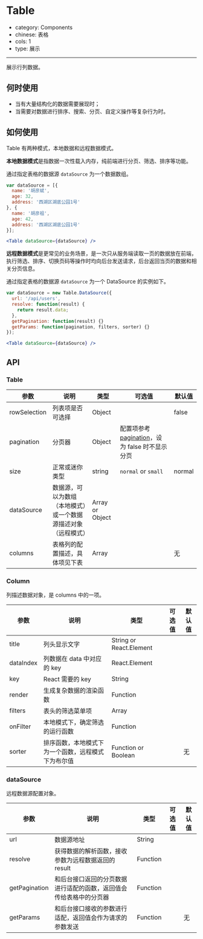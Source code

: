 # Table

- category: Components
- chinese: 表格
- cols: 1
- type: 展示

---

展示行列数据。

## 何时使用

- 当有大量结构化的数据需要展现时；
- 当需要对数据进行排序、搜索、分页、自定义操作等复杂行为时。

## 如何使用

Table 有两种模式，本地数据和远程数据模式。

**本地数据模式**是指数据一次性载入内存，纯前端进行分页、筛选、排序等功能。

通过指定表格的数据源 `dataSource` 为一个数据数组。

```jsx
var dataSource = [{
  name: '胡彦斌',
  age: 32,
  address: '西湖区湖底公园1号'
}, {
  name: '胡彦祖',
  age: 42,
  address: '西湖区湖底公园1号'
}];

<Table dataSource={dataSource} />
```

**远程数据模式**是更常见的业务场景，是一次只从服务端读取一页的数据放在前端，执行筛选、排序、切换页码等操作时均向后台发送请求，后台返回当页的数据和相关分页信息。

通过指定表格的数据源 `dataSource` 为一个 DataSource 的实例如下。

```jsx
var dataSource = new Table.DataSource({
  url: '/api/users',
  resolve: function(result) {
    return result.data;
  },
  getPagination: function(result) {}
  getParams: function(pagination, filters, sorter) {}
});

<Table dataSource={dataSource} />
```

## API

### Table

| 参数          | 说明                     | 类型            |  可选值             | 默认值  |
|---------------|--------------------------|-----------------|---------------------|---------|
| rowSelection  | 列表项是否可选择         | Object          |                     | false   |
| pagination    | 分页器                   | Object   | 配置项参考 [pagination](/components/pagination)，设为 false 时不显示分页 |         |
| size          | 正常或迷你类型           | string          | `normal` or `small` | normal  |
| dataSource    | 数据源，可以为数组（本地模式）或一个数据源描述对象（远程模式） | Array or Object |                     |         |
| columns       | 表格列的配置描述，具体项见下表 | Array |                     |    无    |

### Column

列描述数据对象，是 columns 中的一项。

| 参数       | 说明                       | 类型            |  可选值             | 默认值  |
|------------|----------------------------|-----------------|---------------------|---------|
| title      | 列头显示文字               | String or React.Element |             |         |
| dataIndex  | 列数据在 data 中对应的 key | React.Element   |                     |         |
| key        | React 需要的 key           | String          |                     |         |
| render     | 生成复杂数据的渲染函数     | Function        |                     |         |
| filters    | 表头的筛选菜单项           | Array           |                     |         |
| onFilter   | 本地模式下，确定筛选的运行函数 | Function    |                     |         |
| sorter     | 排序函数，本地模式下为一个函数，远程模式下为布尔值 | Function or Boolean |  | 无 |

### dataSource

远程数据源配置对象。

| 参数          | 说明                     | 类型            |  可选值             | 默认值  |
|---------------|--------------------------|-----------------|---------------------|---------|
| url           | 数据源地址               | String          |                     |         |
| resolve       | 获得数据的解析函数，接收参数为远程数据返回的 result  | Function  |    |    |
| getPagination | 和后台接口返回的分页数据进行适配的函数，返回值会传给表格中的分页器 | Function |  |  |
| getParams     | 和后台接口接收的参数进行适配，返回值会作为请求的参数发送 | Function |  | 无 |
